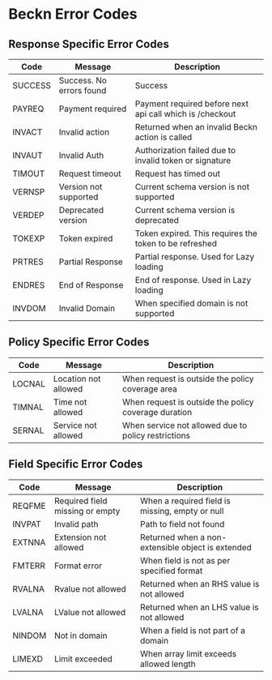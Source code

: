 # Beckn Error Codes

## Response Specific Error Codes
| Code                          | Message                         | Description                                            |
|-------------------------------|---------------------------------|--------------------------------------------------------|
| SUCCESS                       | Success. No errors found        | Success                                                |
| PAYREQ                        | Payment required                | Payment required before next api call which is /checkout |                                
| INVACT                        | Invalid action                  | Returned when an invalid Beckn action is called        |
| INVAUT                        | Invalid Auth                    | Authorization failed due to invalid token or signature |
| TIMOUT                        | Request timeout                 | Request has timed out                                  |
| VERNSP                        | Version not supported           | Current schema version is not supported                |
| VERDEP                        | Deprecated version              | Current schema version is deprecated                   |
| TOKEXP                        | Token expired                   | Token expired. This requires the token to be refreshed |
| PRTRES                        | Partial Response                | Partial response. Used for Lazy loading                |
| ENDRES                        | End of Response                 | End of response. Used in Lazy loading                  |
| INVDOM                        | Invalid Domain                  | When specified domain is not supported                 |

## Policy Specific Error Codes
| Code                          | Message                         | Description                                            |
|-------------------------------|---------------------------------|--------------------------------------------------------|
| LOCNAL                        | Location not allowed            | When request is outside the policy coverage area       |
| TIMNAL                        | Time not allowed                | When request is outside the policy coverage duration   |
| SERNAL                        | Service not allowed             | When service not allowed due to policy restrictions    |

## Field Specific Error Codes
| Code                          | Message                         | Description                                            |
|-------------------------------|---------------------------------|--------------------------------------------------------|
| REQFME                        | Required field missing or empty | When a required field is missing, empty or null        |
| INVPAT                        | Invalid path                    | Path to field not found                                |
| EXTNNA                        | Extension not allowed           | Returned when a non-extensible object is extended      |
| FMTERR                        | Format error                    | When field is not as per specified format              |
| RVALNA                        | Rvalue not allowed              | Returned when an RHS value is not allowed              |
| LVALNA                        | LValue not allowed              | Returned when an LHS value is not allowed              |
| NINDOM                        | Not in domain                   | When a field is not part of a domain                   |
| LIMEXD                        | Limit exceeded                  | When array limit exceeds allowed length                |